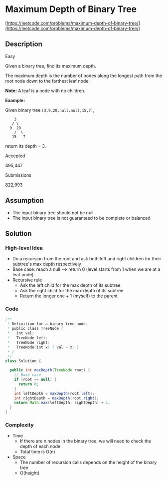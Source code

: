 # Maximum Depth of Binary Tree

[https://leetcode.com/problems/maximum-depth-of-binary-tree/](https://leetcode.com/problems/maximum-depth-of-binary-tree/)

## Description

Easy

Given a binary tree, find its maximum depth.

The maximum depth is the number of nodes along the longest path from the root node down to the farthest leaf node.

**Note:** A leaf is a node with no children.

**Example:**

Given binary tree `[3,9,20,null,null,15,7]`,

```
    3
   / \
  9  20
    /  \
   15   7
```

return its depth = 3.

Accepted

495,447

Submissions

822,993

## Assumption

- The input binary tree should not be null
- The input binary tree is not guaranteed to be complete or balanced

## Solution

### High-level Idea

- Do a recursion from the root and ask both left and right children for their subtree's max depth respectively
- Base case: reach a null ==> return 0 (level starts from 1 when we are at a leaf node)
- Recursive rule
  - Ask the left child for the max depth of its subtree
  - Ask the right child for the max depth of its subtree
  - Return the longer one + 1 (myself) to the parent

### Code

```java
/**
 * Definition for a binary tree node.
 * public class TreeNode {
 *   int val;
 *   TreeNode left;
 *   TreeNode right;
 *   TreeNode(int x) { val = x; }
 * }
 */
class Solution {

  public int maxDepth(TreeNode root) {
    // Base case
    if (root == null) {
      return 0;
    }
    int leftDepth = maxDepth(root.left);
    int rightDepth = maxDepth(root.right);
    return Math.max(leftDepth, rightDepth) + 1;
  }
}
```

### Complexity

- Time
  - If there are n nodes in the binary tree, we will need to check the depth of each node
  - Total time is O(n)
- Space
  - The number of recursion calls depends on the height of the binary tree
  - O(height)
